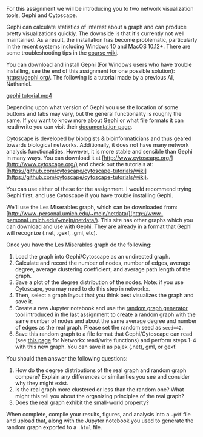 For this assignment we will be introducing you to two network visualization tools, Gephi and Cytoscape.

Gephi can calculate statistics of interest about a graph and can produce pretty visualizations quickly. The downside is that it's currently not well maintained. As a result, the installation has become problematic, particularly in the recent systems including Windows 10 and MacOS 10.12+. There are some troubleshooting tips in the [course wiki](https://github.com/yy/netsci-course/wiki/Gephi).

You can download and install Gephi (For Windows users who have trouble installing, see the end of this assignment for one possible solution): https://gephi.org/. The following is a tutorial made by a previous AI, Nathaniel.

[gephi tutorial.mp4](https://iu.instructure.com/courses/1774393/files/86775833/download?wrap=1)

Depending upon what version of Gephi you use the location of some buttons and tabs may vary, but the general functionality is roughly the same. If you want to know more about Gephi or what file formats it can read/write you can visit their [documentation page](https://gephi.org/users/). 

Cytoscape is developed by biologists & bioinformaticians and thus geared towards biological networks. Additionally, it does not have many network analysis functionalities. However, it is more stable and sensible than Gephi in many ways. You can download it at [http://www.cytoscape.org/](http://www.cytoscape.org/) and check out the tutorials at: [https://github.com/cytoscape/cytoscape-tutorials/wiki](https://github.com/cytoscape/cytoscape-tutorials/wiki). 

You can use either of these for the assignment. I would recommend trying Gephi first, and use Cytoscape if you have trouble installing Gephi.

We'll use the Les Miserables graph, which can be downloaded from: [http://www-personal.umich.edu/~mejn/netdata/](http://www-personal.umich.edu/~mejn/netdata/). This site has other graphs which you can download and use with Gephi. They are already in a format that Gephi will recognize (.net, .gexf, .gml, etc). 

Once you have the Les Miserables graph do the following: 
1. Load the graph into Gephi/Cytoscape as an undirected graph.
2. Calculate and record the number of nodes, number of edges, average degree, average clustering coefficient, and average path length of the graph.
3. Save a plot of the degree distribution of the nodes. Note: if you use Cytoscape, you may need to do this step in networkx.
4. Then, select a graph layout that you think best visualizes the graph and save it.
5. Create a new Jupyter notebook and use the [random graph generator tool](https://networkx.github.io/documentation/stable/reference/generated/networkx.generators.random_graphs.erdos_renyi_graph.html) introduced in the last assignment to create a random graph with the same number of nodes and about the same average degree and number of edges as the real graph. Please set the random seed as `seed=42`.
6. Save this random graph to a file format that Gephi/Cytoscape can read (see [this page](https://networkx.github.io/documentation/stable/reference/readwrite/index.html) for Networkx read/write functions) and perform steps 1-4 with this new graph. You can save it as pajek (.net), gml, or gexf.

You should then answer the following questions:
1. How do the degree distributions of the real graph and random graph compare? Explain any differences or similarities you see and consider why they might exist.
2. Is the real graph more clustered or less than the random one? What might this tell you about the organizing principles of the real graph?
3. Does the real graph exhibit the small-world property? 

When complete, compile your results, figures, and analysis into a `.pdf` file and upload that, along with the Jupyter notebook you used to generate the random graph exported to a `.html` file.